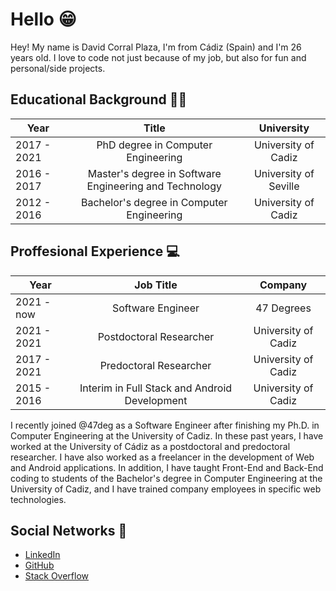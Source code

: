 # Hello 😁

Hey! My name is David Corral Plaza, I'm from Cádiz (Spain) and I'm 26 years old. I love to code not just because of my job, but also for fun and personal/side projects. 

## Educational Background 👨‍🎓

|     Year      |       Title     | University  |
| ------------- |:-------------:| :-----:|
| 2017 - 2021 | PhD degree in Computer Engineering      |    University of Cadiz |
| 2016 - 2017     | Master's degree in Software Engineering and Technology    |   University of Seville |
| 2012 - 2016     | Bachelor's degree in Computer Engineering | University of Cadiz |



## Proffesional Experience 💻

|     Year      |       Job Title     | Company  |
| ------------- |:-------------:| :-----:|
| 2021 - now | Software Engineer    |    47 Degrees |
| 2021 - 2021 | Postdoctoral Researcher      |    University of Cadiz |
| 2017 - 2021 | Predoctoral Researcher      |    University of Cadiz |
| 2015 - 2016     | Interim in Full Stack and Android Development | University of Cadiz |

I recently joined @47deg as a Software Engineer after finishing my Ph.D. in Computer Engineering at the University of Cadiz. In these past years, I have worked at the University of Cádiz as a postdoctoral and predoctoral researcher. I have also worked as a freelancer in the development of Web and Android applications. In addition, I have taught Front-End and Back-End coding to students of the Bachelor's degree in Computer Engineering at the University of Cadiz, and I have trained company employees in specific web technologies.

## Social Networks 👀

- [LinkedIn](https://www.linkedin.com/in/davidcorralp/)
- [GitHub](https://github.com/DavidCorral94)
- [Stack Overflow](https://stackoverflow.com/users/5582307/david-corral)
